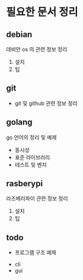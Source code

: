 # 필요한 문서 정리
## debian 
데비안 os 의 관련 정보 정리
1. 설치
2. 팁

## git
- git 및 github 관련 정보 정리

## golang 
go 언어의 정리 및 예제
- 동시성
- 표준 라이브러리
- 테스트 및 벤치

## rasberypi
라즈베리파이 관련 정보 정리
1. 설치
2. 팁

## todo
- 프로그램 구조 예제
* cli
* gui


